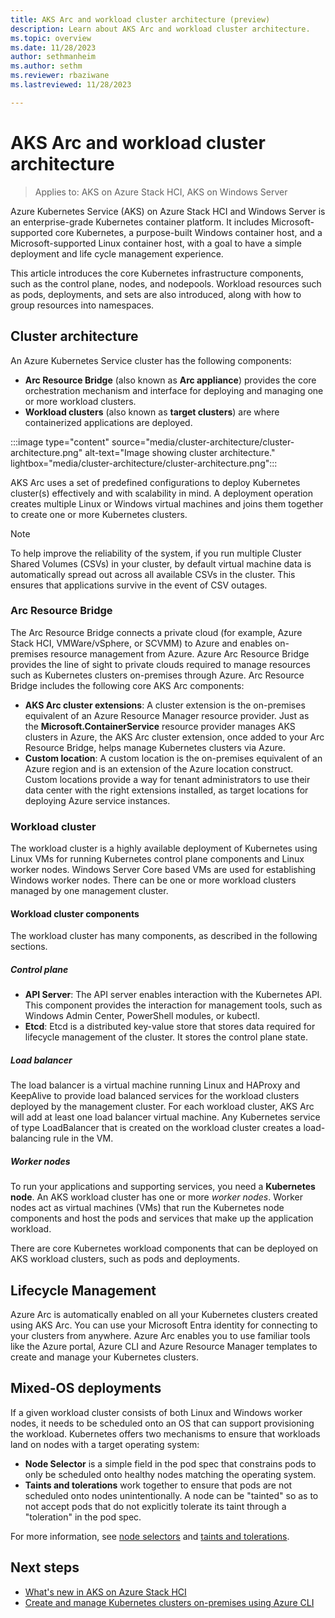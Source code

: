 ```yaml
---
title: AKS Arc and workload cluster architecture (preview)
description: Learn about AKS Arc and workload cluster architecture.
ms.topic: overview
ms.date: 11/28/2023
author: sethmanheim
ms.author: sethm 
ms.reviewer: rbaziwane
ms.lastreviewed: 11/28/2023

---
```


# AKS Arc and workload cluster architecture

> Applies to: AKS on Azure Stack HCI, AKS on Windows Server

Azure Kubernetes Service (AKS) on Azure Stack HCI and Windows Server is an enterprise-grade Kubernetes container platform. It includes Microsoft-supported core Kubernetes, a purpose-built Windows container host, and a Microsoft-supported Linux container host, with a goal to have a simple deployment and life cycle management experience.

This article introduces the core Kubernetes infrastructure components, such as the control plane, nodes, and nodepools. Workload resources
such as pods, deployments, and sets are also introduced, along with how to group resources into namespaces.

## Cluster architecture

An Azure Kubernetes Service cluster has the following components:

- **Arc Resource Bridge** (also known as **Arc appliance**) provides the core orchestration mechanism and interface for deploying and managing one or more workload clusters.
- **Workload clusters** (also known as **target clusters**) are where containerized applications are deployed.

:::image type="content" source="media/cluster-architecture/cluster-architecture.png" alt-text="Image showing cluster architecture." lightbox="media/cluster-architecture/cluster-architecture.png":::

AKS Arc uses a set of predefined configurations to deploy Kubernetes cluster(s) effectively and with scalability in mind. A deployment operation creates multiple Linux or Windows virtual machines and joins them together to create one or more Kubernetes clusters.

> [!NOTE]
> To help improve the reliability of the system, if you run multiple Cluster Shared Volumes (CSVs) in your cluster, by default virtual machine data is automatically spread out across all available CSVs in the cluster. This ensures that applications survive in the event of CSV outages.

### Arc Resource Bridge

The Arc Resource Bridge connects a private cloud (for example, Azure Stack HCI, VMWare/vSphere, or SCVMM) to Azure and enables on-premises resource management from Azure. Azure Arc Resource Bridge provides the line of sight to private clouds required to manage resources such as Kubernetes clusters on-premises through Azure. Arc Resource Bridge includes the following core AKS Arc components:

- **AKS Arc cluster extensions**: A cluster extension is the on-premises equivalent of an Azure Resource Manager resource provider. Just as the **Microsoft.ContainerService** resource provider manages AKS clusters in Azure, the AKS Arc cluster extension, once added to your Arc Resource Bridge, helps manage Kubernetes clusters via Azure.
- **Custom location**: A custom location is the on-premises equivalent of an Azure region and is an extension of the Azure location construct. Custom locations provide a way for tenant administrators to use their data center with the right extensions installed, as target locations for deploying Azure service instances.

### Workload cluster

The workload cluster is a highly available deployment of Kubernetes using Linux VMs for running Kubernetes control plane components and Linux worker nodes. Windows Server Core based VMs are used for establishing Windows worker nodes. There can be one or more workload clusters managed by one management cluster.

#### Workload cluster components

The workload cluster has many components, as described in the following sections.

##### Control plane

- **API Server**: The API server enables interaction with the Kubernetes API. This component provides the interaction for management tools, such as Windows Admin Center, PowerShell modules, or kubectl.
- **Etcd**: Etcd is a distributed key-value store that stores data required for lifecycle management of the cluster. It stores the control plane state.

##### Load balancer

The load balancer is a virtual machine running Linux and HAProxy and KeepAlive to provide load balanced services for the workload clusters deployed by the management cluster. For each workload cluster, AKS Arc will add at least one load balancer virtual machine. Any Kubernetes service of type LoadBalancer that is created on the workload cluster creates a load-balancing rule in the VM.

##### Worker nodes

To run your applications and supporting services, you need a **Kubernetes node**. An AKS workload cluster has one or more *worker nodes*. Worker
nodes act as virtual machines (VMs) that run the Kubernetes node components and host the pods and services that make up the application workload.

There are core Kubernetes workload components that can be deployed on AKS workload clusters, such as pods and deployments.

## Lifecycle Management

Azure Arc is automatically enabled on all your Kubernetes clusters created using AKS Arc. You can use your Microsoft Entra identity for connecting to your clusters from anywhere. Azure Arc enables you to use familiar tools like the Azure portal, Azure CLI and Azure Resource Manager templates to create and manage your Kubernetes clusters.

## Mixed-OS deployments

If a given workload cluster consists of both Linux and Windows worker nodes, it needs to be scheduled onto an OS that can support provisioning the workload. Kubernetes offers two mechanisms to ensure that workloads land on nodes with a target operating system:

- **Node Selector** is a simple field in the pod spec that constrains pods to only be scheduled onto healthy nodes matching the operating system.
- **Taints and tolerations** work together to ensure that pods are not scheduled onto nodes unintentionally. A node can be "tainted" so as to not accept pods that do not explicitly tolerate its taint through a "toleration" in the pod spec.

For more information, see [node selectors](https://kubernetes.io/docs/concepts/scheduling-eviction/assign-pod-node/) and [taints and tolerations](https://kubernetes.io/docs/concepts/scheduling-eviction/taint-and-toleration/).

## Next steps

- [What's new in AKS on Azure Stack HCI](aks-hci-preview-overview.md)
- [Create and manage Kubernetes clusters on-premises using Azure CLI](create-aks-hybrid-preview-cli.md)
